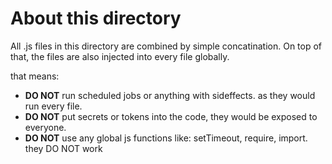 # About this directory

All .js files in this directory are combined by simple concatination.
On top of that, the files are also injected into every file globally.

that means:
 - **DO NOT** run scheduled jobs or anything with sideffects. as they would run every file.
 - **DO NOT** put secrets or tokens into the code, they would be exposed to everyone.
 - **DO NOT** use any global js functions like: setTimeout, require, import. they DO NOT work
